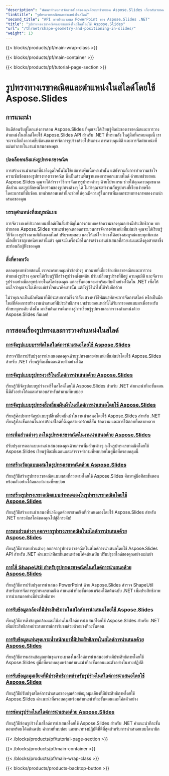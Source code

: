 ```yaml
---
"description": "พัฒนาทักษะการจัดการสไลด์ของคุณด้วยบทช่วยสอน Aspose.Slides เกี่ยวกับเรขาคณิตของรูปทรงและตำแหน่งในสไลด์ เรียนรู้การควบคุมรูปร่าง มิติ และการจัดตำแหน่งด้วยโปรแกรม"
"linktitle": "รูปทรงเรขาคณิตและตำแหน่งในสไลด์"
"second_title": "API การประมวลผล PowerPoint ของ Aspose.Slides .NET"
"title": "รูปทรงทางเรขาคณิตและตำแหน่งในสไลด์โดยใช้ Aspose.Slides"
"url": "/th/net/shape-geometry-and-positioning-in-slides/"
"weight": 13
---
```


{{< blocks/products/pf/main-wrap-class >}}

{{< blocks/products/pf/main-container >}}

{{< blocks/products/pf/tutorial-page-section >}}

# รูปทรงทางเรขาคณิตและตำแหน่งในสไลด์โดยใช้ Aspose.Slides


## การแนะนำ

ยินดีต้อนรับสู่โลกแห่งการสอน Aspose.Slides ที่คุณจะได้เรียนรู้ศิลปะของเรขาคณิตและการวางตำแหน่งในสไลด์โดยใช้ Aspose.Slides API สำหรับ .NET ที่ทรงพลัง ในคู่มือที่ครอบคลุมนี้ เราจะเจาะลึกถึงความซับซ้อนของการจัดการรูปร่างด้วยโปรแกรม การควบคุมมิติ และการจัดตำแหน่งที่แม่นยำภายในงานนำเสนอของคุณ

### ปลดล็อคพลังแห่งรูปทรงเรขาคณิต

การสร้างงานนำเสนอที่น่าดึงดูดใจนั้นไม่ใช่แค่การเพิ่มเนื้อหาเท่านั้น แต่ยังรวมถึงการทำความเข้าใจความซับซ้อนของรูปทรงทางเรขาคณิต ซึ่งเป็นส่วนพื้นฐานของการออกแบบสไลด์ ด้วยบทช่วยสอน Aspose.Slides คุณจะได้สำรวจวิธีการจัดการรูปทรงต่างๆ ด้วยโปรแกรม ช่วยให้คุณควบคุมขนาด สัดส่วน และรูปลักษณ์โดยรวมของรูปทรงต่างๆ ได้ ไม่ว่าคุณจะทำงานกับรูปทรงที่เรียบง่ายหรือไดอะแกรมที่ซับซ้อน บทช่วยสอนเหล่านี้จะช่วยให้คุณมีความรู้ในการเพิ่มผลกระทบทางภาพของงานนำเสนอของคุณ

### บรรลุตำแหน่งที่สมบูรณ์แบบ

การจัดวางองค์ประกอบบนสไลด์เป็นสิ่งสำคัญในการถ่ายทอดข้อความของคุณอย่างมีประสิทธิภาพ บทช่วยสอน Aspose.Slides จะแนะนำคุณตลอดกระบวนการจัดวางตำแหน่งที่แม่นยำ คุณจะได้เรียนรู้วิธีจัดวางรูปร่างตามพิกัดของสไลด์ ปรับระยะขอบ และให้แน่ใจว่าวางได้อย่างสมบูรณ์แบบทุกพิกเซล เมื่อเชี่ยวชาญเทคนิคเหล่านี้แล้ว คุณจะมีเครื่องมือในการสร้างงานนำเสนอที่สวยงามและดึงดูดสายตาซึ่งสะท้อนถึงผู้ฟังของคุณ

### สิ่งที่คาดหวัง

ตลอดชุดบทช่วยสอนนี้ เราจะครอบคลุมหัวข้อต่างๆ มากมายที่เกี่ยวข้องกับเรขาคณิตและการวางตำแหน่งรูปร่าง คุณจะได้เรียนรู้วิธีสร้างรูปร่างตั้งแต่ต้น ปรับเปลี่ยนรูปร่างที่มีอยู่ ควบคุมมิติ และจัดวางรูปร่างอย่างมีกลยุทธ์ภายในสไลด์ของคุณ แต่ละขั้นตอนจะมาพร้อมกับตัวอย่างโค้ดใน .NET เพื่อให้แน่ใจว่าคุณจะไม่เพียงแค่เข้าใจแนวคิดเท่านั้น แต่ยังรู้วิธีนำไปใช้จริงอีกด้วย

ไม่ว่าคุณจะเป็นนักพัฒนาที่มีประสบการณ์ซึ่งกำลังแสวงหาวิธีพัฒนาทักษะการจัดการสไลด์ หรือเป็นมือใหม่ที่ต้องการสร้างงานนำเสนอที่มีประสิทธิภาพ บทช่วยสอนเหล่านี้ได้รับการออกแบบมาเพื่อรองรับทักษะทุกระดับ ดังนั้น มาเริ่มต้นการเดินทางสู่การเรียนรู้รูปทรงและการวางตำแหน่งด้วย Aspose.Slides กันเลย!

## การสอนเรื่องรูปทรงและการวางตำแหน่งในสไลด์
### [การจัดรูปแบบบรรทัดในสไลด์การนำเสนอโดยใช้ Aspose.Slides](./formatting-lines/)
สำรวจวิธีการปรับปรุงการนำเสนอของคุณด้วยรูปทรงและตำแหน่งที่แม่นยำโดยใช้ Aspose.Slides สำหรับ .NET เรียนรู้ทีละขั้นตอนด้วยตัวอย่างโค้ด
### [การจัดรูปแบบรูปทรงวงรีในสไลด์การนำเสนอด้วย Aspose.Slides](./formatting-ellipse-shape/)
เรียนรู้วิธีจัดรูปแบบรูปร่างวงรีในสไลด์โดยใช้ Aspose.Slides สำหรับ .NET คำแนะนำทีละขั้นตอนนี้มีตัวอย่างโค้ดและคำตอบสำหรับคำถามที่พบบ่อย
### [การจัดรูปแบบรูปทรงสี่เหลี่ยมผืนผ้าในสไลด์การนำเสนอโดยใช้ Aspose.Slides](./formatting-rectangle-shape/)
เรียนรู้ศิลปะการจัดรูปแบบรูปสี่เหลี่ยมผืนผ้าในงานนำเสนอโดยใช้ Aspose.Slides สำหรับ .NET เรียนรู้ทีละขั้นตอนในการสร้างสไลด์ที่ดึงดูดสายตาด้วยสีสัน ข้อความ และการโต้ตอบที่หลากหลาย
### [การเพิ่มส่วนต่างๆ ลงในรูปทรงเรขาคณิตในงานนำเสนอด้วย Aspose.Slides](./adding-segments-geometry-shape/)
ปรับปรุงการออกแบบงานนำเสนอของคุณด้วยการเพิ่มส่วนต่างๆ ลงในรูปทรงเรขาคณิตโดยใช้ Aspose.Slides เรียนรู้ทีละขั้นตอนและสำรวจคำถามที่พบบ่อยในคู่มือที่ครอบคลุมนี้
### [การสร้างวัตถุแบบผสมในรูปทรงเรขาคณิตด้วย Aspose.Slides](./creating-composite-objects-geometry-shape/)
เรียนรู้วิธีสร้างรูปทรงเรขาคณิตแบบผสมที่สวยงามโดยใช้ Aspose.Slides ศึกษาคู่มือทีละขั้นตอนพร้อมตัวอย่างโค้ดและคำถามที่พบบ่อย
### [การสร้างรูปทรงเรขาคณิตแบบกำหนดเองในรูปทรงเรขาคณิตโดยใช้ Aspose.Slides](./creating-custom-geometry/)
เรียนรู้วิธีสร้างงานนำเสนอที่น่าดึงดูดด้วยเรขาคณิตที่กำหนดเองโดยใช้ Aspose.Slides สำหรับ .NET ยกระดับสไลด์ของคุณไปสู่อีกระดับ!
### [การลบส่วนต่างๆ ออกจากรูปทรงเรขาคณิตในสไลด์การนำเสนอด้วย Aspose.Slides](./removing-segments-geometry-shape/)
เรียนรู้วิธีการลบส่วนต่างๆ ออกจากรูปทรงเรขาคณิตในสไลด์การนำเสนอโดยใช้ Aspose.Slides API สำหรับ .NET คำแนะนำทีละขั้นตอนพร้อมโค้ดต้นฉบับ ปรับปรุงสไลด์ของคุณอย่างแม่นยำ
### [การใช้ ShapeUtil สำหรับรูปทรงเรขาคณิตในสไลด์การนำเสนอด้วย Aspose.Slides](./using-shapeutil-geometry-shape/)
เรียนรู้วิธีการปรับปรุงการนำเสนอ PowerPoint ด้วย Aspose.Slides สำรวจ ShapeUtil สำหรับการจัดการรูปทรงเรขาคณิต คำแนะนำทีละขั้นตอนพร้อมโค้ดต้นฉบับ .NET เพิ่มประสิทธิภาพการนำเสนออย่างมีประสิทธิภาพ
### [การรับข้อมูลกล้องที่มีประสิทธิภาพในสไลด์การนำเสนอโดยใช้ Aspose.Slides](./getting-effective-camera-data/)
เรียนรู้วิธีการดึงข้อมูลกล้องและใช้งานในสไลด์การนำเสนอโดยใช้ Aspose.Slides สำหรับ .NET เพิ่มประสิทธิภาพประสบการณ์การรับชมด้วยตัวอย่างทีละขั้นตอน
### [การรับข้อมูลแท่นขุดเจาะน้ำหนักเบาที่มีประสิทธิภาพในสไลด์การนำเสนอด้วย Aspose.Slides](./getting-effective-light-rig-data/)
เรียนรู้วิธีการผสานข้อมูลแท่นขุดเจาะเบาลงในสไลด์การนำเสนออย่างมีประสิทธิภาพโดยใช้ Aspose.Slides คู่มือที่ครอบคลุมพร้อมคำแนะนำทีละขั้นตอนและตัวอย่างในทางปฏิบัติ
### [การรับข้อมูลมุมเอียงที่มีประสิทธิภาพสำหรับรูปร่างในสไลด์การนำเสนอโดยใช้ Aspose.Slides](./getting-effective-bevel-data/)
เรียนรู้วิธีปรับปรุงสไลด์การนำเสนอของคุณด้วยข้อมูลมุมเอียงที่มีประสิทธิภาพโดยใช้ Aspose.Slides คำแนะนำที่ครอบคลุมพร้อมคำแนะนำทีละขั้นตอนและโค้ดตัวอย่าง
### [การซ่อนรูปร่างในสไลด์การนำเสนอด้วย Aspose.Slides](./hiding-shapes/)
เรียนรู้วิธีซ่อนรูปร่างในสไลด์การนำเสนอโดยใช้ Aspose.Slides สำหรับ .NET คำแนะนำทีละขั้นตอนพร้อมโค้ดต้นฉบับ คำถามที่พบบ่อย และแนวทางปฏิบัติที่ดีที่สุดสำหรับการนำเสนอแบบไดนามิก

{{< /blocks/products/pf/tutorial-page-section >}}

{{< /blocks/products/pf/main-container >}}

{{< /blocks/products/pf/main-wrap-class >}}

{{< blocks/products/products-backtop-button >}}